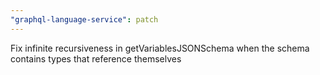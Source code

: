```yaml
---
"graphql-language-service": patch
---
```


Fix infinite recursiveness in getVariablesJSONSchema when the schema contains types that reference themselves
